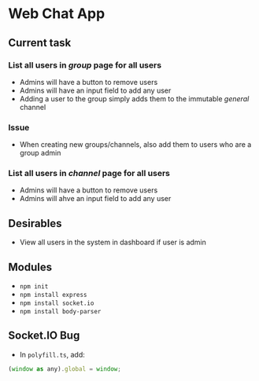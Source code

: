 # Web Chat App

## Current task
### List all users in _group_ page for all users
* Admins will have a button to remove users
* Admins will have an input field to add any user
* Adding a user to the group simply adds them to the immutable _general_ channel

### Issue
* When creating new groups/channels, also add them to users who are a group admin

### List all users in _channel_ page for all users
* Admins will have a button to remove users
* Admins will ahve an input field to add any user

## Desirables
* View all users in the system in dashboard if user is admin

## Modules
* `npm init`
* `npm install express`
* `npm install socket.io`
* `npm install body-parser`

## Socket.IO Bug
* In `polyfill.ts`, add:
```javascript
(window as any).global = window;
```